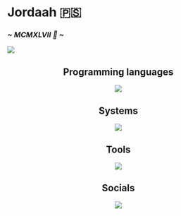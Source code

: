 <div align="left">
  <h1>Jordaah 🇵🇸</h1>
  <h3><i>~ MCMXLVII 🥀 ~</i></h3>
  <img src="https://tenor.com/fr/view/cherryblossokm-gif-249451721284078019123875914/IMG_1374.jpg?ex=670647d8&is=6704f658&hm=973ac84a61f882dc4e09c6d78c45f00138a358a65d5898a0becf082d2e63c28f&1284078019123875914/IMG_1374.jpg?ex=66e55258&is=66e400d8&hm=b9efcd672e29d1d78379c01fc4914d532a4d643a47e90867206708d2b6bb3d9a&"
</div>
<div align="center">
<h2><strong>Programming languages</strong></h2>
  <img src="https://go-skill-icons.vercel.app/api/icons?i=python,java,html,css,javascript">
  <h2><strong>Systems</strong></h2>
  <img src="https://go-skill-icons.vercel.app/api/icons?i=linux,windows">
  <h2><strong>Tools</strong></h2>
  <img src="https://go-skill-icons.vercel.app/api/icons?i=tomcat,sublime,chromium,wsl,vscode,word,animate">
  <h2><strong>Socials</strong></h2>
  <img src="https://go-skill-icons.vercel.app/api/icons?i=discord,instagram,x">
</div>
